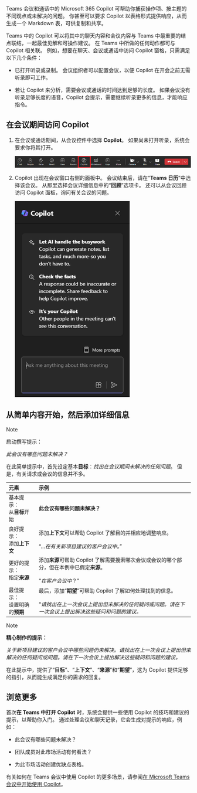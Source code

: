 
Teams 会议和通话中的 Microsoft 365 Copilot 可帮助你捕获操作项、按主题的不同观点或未解决的问题。 你甚至可以要求 Copilot 以表格形式提供响应，从而生成一个 Markdown 表，可供复制和共享。 

Teams 中的 Copilot 可以将其中的聊天内容和会议内容与 Teams 中最重要的结点联结，一起最佳见解和可操作建议。 在 Teams 中所做的任何动作都可与 Copilot 相关联。 例如，想要在聊天、会议或通话中访问 Copilot 窗格，只需满足以下几个条件：

- 已打开听录或录制。 会议组织者可以配置会议，以便 Copilot 在开会之前无需听录即可工作。

- 若让 Copilot 来分析，需要会议或通话的时间达到足够的长度。 如果会议没有听录足够长度的语音，Copilot 会提示，需要继续听录更多的信息，才能响应指令。

## 在会议期间访问 Copilot

1. 在会议或通话期间，从会议控件中选择 **Copilot**。 如果尚未打开听录，系统会要求你将其打开。 

    ![Teams 会议中 Copilot 图标的屏幕截图。](../media/copilot-ribbon-teams.png)

1. Copilot 出现在会议窗口右侧的面板中。 会议结束后，请在“**Teams 日历**”中选择该会议。 从那里选择会议详细信息中的“**回顾**”选项卡。 还可以从会议回顾访问 Copilot 面板，询问有关会议的问题。

    ![首次打开 Teams 时 Copilot 聊天面板的屏幕截图。](../media/copilot-pane-teams.png)

## 从简单内容开始，然后添加详细信息

> [!NOTE]
> 启动撰写提示：
>
> _此会议有哪些问题未解决？_

在此简单提示中，首先设定基本**目标**：_找出在会议期间未解决的任何问题_。 但是，有关请求或会议的信息并不多。

| 元素 | 示例 |
| :------ | :------- |
| 基本提示： <br>从**目标**开始 | **此会议有哪些问题未解决？** |
| 良好提示： <br>添加**上下文** | 添加**上下文**可以帮助 Copilot 了解目的并相应地调整响应。<br><br>“_...在有关新项目建议的客户会议中。_” |
| 更好的提示： <br>指定**来源** | 添加**来源**可帮助 Copilot 了解需要搜索哪次会议或会议的哪个部分，但在本例中已假定**来源**。<br><br>“_在客户会议中_？” |
| 最佳提示： <br>设置明确的**预期** | 最后，添加“**期望**”可帮助 Copilot 了解如何处理找到的信息。<br><br>“_请找出在上一次会议上提出但未解决的任何疑问或问题。请在下一次会议上提出解决这些疑问和问题的建议。_ |

> [!NOTE]
> **精心制作的提示：**
>
> _关于新项目建议的客户会议中哪些问题仍未解决。请找出在上一次会议上提出但未解决的任何疑问或问题。请在下一次会议上提出解决这些疑问和问题的建议。_

在此提示中，提供了“**目标**”、“**上下文**”、“**来源**”和“**期望**”，这为 Copilot 提供足够的指引，从而能生成满足你的需求的回复。

## 浏览更多

首次**在 Teams 中打开 Copilot** 时，系统会提供一些使用 Copilot 的技巧和建议的提示，以帮助你入门。 通过处理会议和聊天记录，它会生成对提示的响应，例如： 

- 此会议有哪些问题未解决？ 

- 团队成员对此市场活动有何看法？ 

- 为此市场活动创建优缺点表格。 

有关如何在 Teams 会议中使用 Copilot 的更多场景，请参阅[在 Microsoft Teams 会议中开始使用 Copilot](https://support.microsoft.com/office/get-started-with-copilot-in-microsoft-teams-meetings-0bf9dd3c-96f7-44e2-8bb8-790bedf066b1)。 